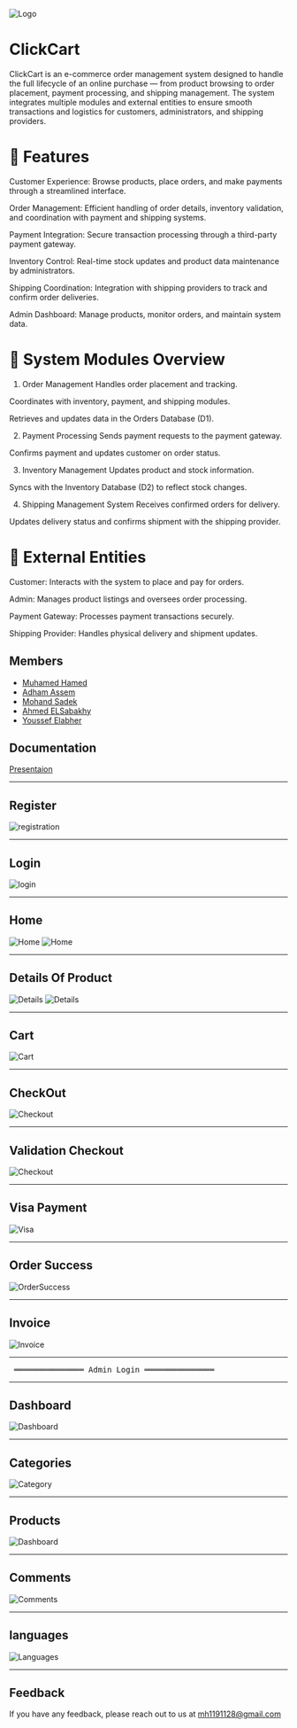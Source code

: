 
![Logo](https://media2.dev.to/dynamic/image/width=1000,height=420,fit=cover,gravity=auto,format=auto/https%3A%2F%2Fdev-to-uploads.s3.amazonaws.com%2Fuploads%2Farticles%2F9n8r4s8dnq63xxwguojm.jpeg)


# ClickCart

ClickCart is an e-commerce order management system designed to handle the full lifecycle of an online purchase — from product browsing to order placement, payment processing, and shipping management. The system integrates multiple modules and external entities to ensure smooth transactions and logistics for customers, administrators, and shipping providers.

# 🚀 Features
Customer Experience: Browse products, place orders, and make payments through a streamlined interface.

Order Management: Efficient handling of order details, inventory validation, and coordination with payment and shipping systems.

Payment Integration: Secure transaction processing through a third-party payment gateway.

Inventory Control: Real-time stock updates and product data maintenance by administrators.

Shipping Coordination: Integration with shipping providers to track and confirm order deliveries.

Admin Dashboard: Manage products, monitor orders, and maintain system data.

# 🧩 System Modules Overview
1. Order Management 
Handles order placement and tracking.

Coordinates with inventory, payment, and shipping modules.

Retrieves and updates data in the Orders Database (D1).

2. Payment Processing 
Sends payment requests to the payment gateway.

Confirms payment and updates customer on order status.

3. Inventory Management 
Updates product and stock information.

Syncs with the Inventory Database (D2) to reflect stock changes.

4. Shipping Management System 
Receives confirmed orders for delivery.

Updates delivery status and confirms shipment with the shipping provider.

# 🔗 External Entities
Customer: Interacts with the system to place and pay for orders.

Admin: Manages product listings and oversees order processing.

Payment Gateway: Processes payment transactions securely.

Shipping Provider: Handles physical delivery and shipment updates.


## Members

- [Muhamed Hamed](https://github.com/muhamedhamedvl)
- [Adham Assem](https://github.com/sioranx69)
- [Mohand Sadek](https://github.com/Muhanned-Sadk)
- [Ahmed ELSabakhy](https://github.com/Ahmed-Alsebakhy)
- [Youssef Elabher](https://github.com/usifelabher)


## Documentation

[Presentaion](https://drive.google.com/file/d/1UoKF0Ohr2b-b3aeeBLQldeUiVMpaA5TM/view?usp=sharing)
________________________________________________________________________________________________________________________________________________
## Register
![registration](Images/Register.png)
________________________________________________________________________________________________________________________________________________
## Login
![login](Images/Login.png)
________________________________________________________________________________________________________________________________________________
## Home
![Home](Images/Home1.png)
![Home](Images/Home2.png)
________________________________________________________________________________________________________________________________________________
## Details Of Product
![Details](Images/Details1.png)
![Details](Images/Details2.png)
________________________________________________________________________________________________________________________________________________
## Cart
![Cart](Images/Cart.png)
________________________________________________________________________________________________________________________________________________
## CheckOut
![Checkout](Images/Checkout.png)
________________________________________________________________________________________________________________________________________________
## Validation Checkout
![Checkout](Images/MakingSurePaymentDetails.png)
________________________________________________________________________________________________________________________________________________
## Visa Payment
![Visa](Images/VisaPayment.png)
________________________________________________________________________________________________________________________________________________
## Order Success
![OrderSuccess](Images/OrderSuccess.png)
________________________________________________________________________________________________________________________________________________
## Invoice
![Invoice](Images/Invoice2.png)
________________________________________________________________________________________________________________________________________________
<pre> ═══════════════ Admin Login ═══════════════ </pre>
________________________________________________________________________________________________________________________________________________
## Dashboard
![Dashboard](Images/DaahboadForTeam.png)
________________________________________________________________________________________________________________________________________________
## Categories
![Category](Images/Categories.png)
________________________________________________________________________________________________________________________________________________
## Products
![Dashboard](Images/ProductsDashboard.png)
________________________________________________________________________________________________________________________________________________
## Comments
![Comments](Images/Comments.png)
________________________________________________________________________________________________________________________________________________
## languages
![Languages](Images/Languages.png)
________________________________________________________________________________________________________________________________________________
## Feedback
If you have any feedback, please reach out to us at mh1191128@gmail.com

